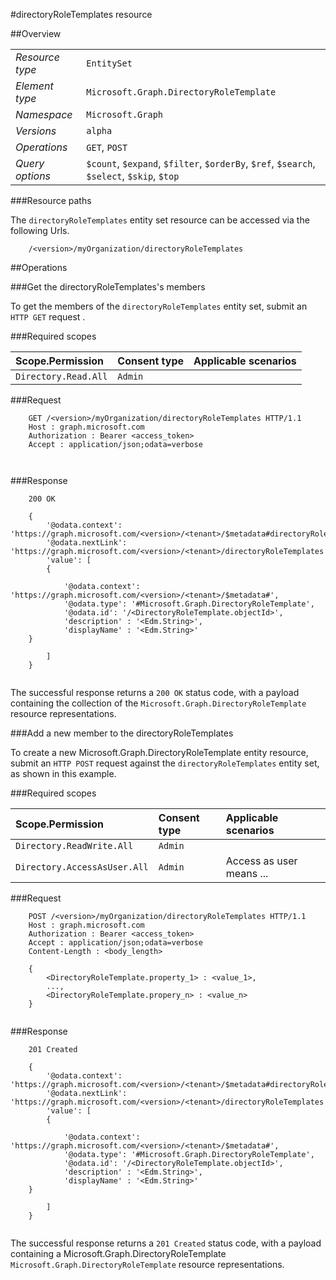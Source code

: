 #directoryRoleTemplates resource

 



##Overview

|  |  | 
| :-- | :-- | 
| _Resource type_ | `EntitySet` | 
| _Element type_ | `Microsoft.Graph.DirectoryRoleTemplate` | 
| _Namespace_ | `Microsoft.Graph` | 
| _Versions_ | `alpha` | 
| _Operations_ | `GET`, `POST` | 
| _Query options_ | `$count`, `$expand`, `$filter`, `$orderBy`, `$ref`, `$search`, `$select`, `$skip`, `$top` | 


###Resource paths

The `directoryRoleTemplates` entity set resource can be accessed via the following Urls. 

```
	/<version>/myOrganization/directoryRoleTemplates
```





##Operations

###Get the directoryRoleTemplates's members

To get the members of the `directoryRoleTemplates` entity set, submit an `HTTP GET` request .  

###Required scopes

| Scope.Permission | Consent type | Applicable scenarios | 
| :-- | :-- | :-- | 
| `Directory.Read.All` | `Admin` |  | 
###Request

```
	GET /<version>/myOrganization/directoryRoleTemplates HTTP/1.1
	Host : graph.microsoft.com
	Authorization : Bearer <access_token>
	Accept : application/json;odata=verbose
	
	
```

###Response

```
	200 OK
	
	{
		'@odata.context': 'https://graph.microsoft.com/<version>/<tenant>/$metadata#directoryRoleTemplates',
		'@odata.nextLink': 'https://graph.microsoft.com/<version>/<tenant>/directoryRoleTemplates',
		'value': [ 
		{
	
			'@odata.context': 'https://graph.microsoft.com/<version>/<tenant>/$metadata#',
			'@odata.type': '#Microsoft.Graph.DirectoryRoleTemplate',
			'@odata.id': '/<DirectoryRoleTemplate.objectId>',
			'description' : '<Edm.String>',
			'displayName' : '<Edm.String>'
	}
	
		]
	}
	
```

The successful response returns a `200 OK` status code, with a payload containing the collection of the `Microsoft.Graph.DirectoryRoleTemplate` resource representations. 

###Add a new member to the directoryRoleTemplates

To create a new Microsoft.Graph.DirectoryRoleTemplate entity resource, submit an `HTTP POST` request against the `directoryRoleTemplates` entity set, as shown in this example. 

###Required scopes

| Scope.Permission | Consent type | Applicable scenarios | 
| :-- | :-- | :-- | 
| `Directory.ReadWrite.All` | `Admin` |  | 
| `Directory.AccessAsUser.All` | `Admin` | Access as user means ... | 
###Request

```
	POST /<version>/myOrganization/directoryRoleTemplates HTTP/1.1
	Host : graph.microsoft.com
	Authorization : Bearer <access_token>
	Accept : application/json;odata=verbose
	Content-Length : <body_length>
	
	{
		<DirectoryRoleTemplate.property_1> : <value_1>,
		...,
		<DirectoryRoleTemplate.propery_n> : <value_n>
	}
	
```

###Response

```
	201 Created
	
	{
		'@odata.context': 'https://graph.microsoft.com/<version>/<tenant>/$metadata#directoryRoleTemplates',
		'@odata.nextLink': 'https://graph.microsoft.com/<version>/<tenant>/directoryRoleTemplates',
		'value': [ 
		{
	
			'@odata.context': 'https://graph.microsoft.com/<version>/<tenant>/$metadata#',
			'@odata.type': '#Microsoft.Graph.DirectoryRoleTemplate',
			'@odata.id': '/<DirectoryRoleTemplate.objectId>',
			'description' : '<Edm.String>',
			'displayName' : '<Edm.String>'
	}
	
		]
	}
	
```

The successful response returns a `201 Created` status code, with a payload containing a Microsoft.Graph.DirectoryRoleTemplate `Microsoft.Graph.DirectoryRoleTemplate` resource representations. 



